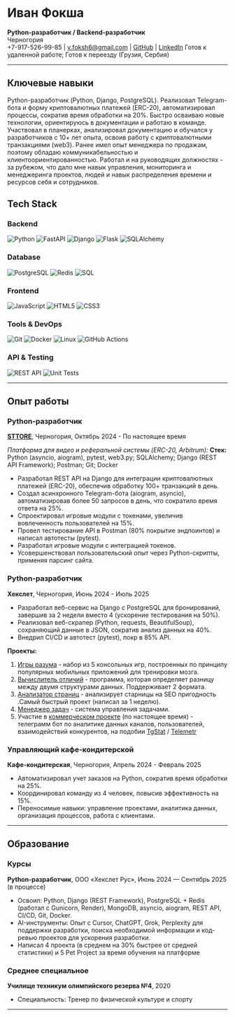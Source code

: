 # Иван Фокша

**Python-разработчик / Backend-разработчик**  
Черногория  
+7-917-526-99-85 | [v.foksh6@gmail.com](mailto:v.foksh6@gmail.com) | [GitHub](https://github.com/IvanFoksha)  | [LinkedIn](https://www.linkedin.com/in/ivanfoksha/)
Готов к удаленной работе; Готов к переезду (Грузия, Сербия)

---

## Ключевые навыки

Python-разработчик (Python, Django, PostgreSQL). Реализовал Telegram-бота и форму криптовалютных платежей (ERC-20), автоматизировал процессы, сократив время обработки на 20%. Быстро осваиваю новые технологии, ориентируюсь в документации и работаю в команде.
Участвовал в планерках, анализировал документацию и обучался у разработчиков с 10+ лет опыта, освоив работу с криптовалютными транзакциями (web3).
Ранее имел опыт менеджера по продажам, поэтому обладаю коммуникабельностью и клиентоориентированностью. Работал и на руководящих должностях - за рубежом, что дало мне навык управления, мониторинга и менеджеринга проектов, людей и навык распределения времени и ресурсов себя и сотрудников.

## Tech Stack

### Backend
![Python](https://img.shields.io/badge/python-3670A0?style=flat&logo=python&logoColor=ffdd54)
![FastAPI](https://img.shields.io/badge/FastAPI-009688?style=flat&logo=fastapi&logoColor=white)
![Django](https://img.shields.io/badge/django-092E20?style=flat&logo=django&logoColor=white)
![Flask](https://img.shields.io/badge/flask-000000?style=flat&logo=flask&logoColor=white)
![SQLAlchemy](https://img.shields.io/badge/SQLAlchemy-326CE5?style=flat)

### Database
![PostgreSQL](https://img.shields.io/badge/postgresql-316192?style=flat&logo=postgresql&logoColor=white)
![Redis](https://img.shields.io/badge/redis-CC0000?style=flat&logo=redis&logoColor=white)
![SQL](https://img.shields.io/badge/SQL-4479A1?style=flat)

### Frontend
![JavaScript](https://img.shields.io/badge/javascript-F7DF1E?style=flat&logo=javascript&logoColor=black)
![HTML5](https://img.shields.io/badge/html5-E34F26?style=flat&logo=html5&logoColor=white)
![CSS3](https://img.shields.io/badge/css3-1572B6?style=flat&logo=css3&logoColor=white)

### Tools & DevOps
![Git](https://img.shields.io/badge/git-F05032?style=flat&logo=git&logoColor=white)
![Docker](https://img.shields.io/badge/docker-0db7ed?style=flat&logo=docker&logoColor=white)
![Linux](https://img.shields.io/badge/linux-FCC624?style=flat&logo=linux&logoColor=black)
![GitHub Actions](https://img.shields.io/badge/GitHub%20Actions-2088FF?style=flat&logo=github-actions&logoColor=white)

### API & Testing
![REST API](https://img.shields.io/badge/REST%20API-1E90FF?style=flat)
![Unit Tests](https://img.shields.io/badge/Unit%20Tests-6DB33F?style=flat)

---

## Опыт работы

### Python-разработчик

**[STTORE](https://sttore.link/)**, Черногория, Октябрь 2024 - По настоящее время

_Платформа для видео и реферальной системы (ERC-20, Arbitrum):_
**Стек:**
Python (asyncio, aiogram), pytest, web3.py; SQLAlchemy; Django (REST API Framework); Postman; Git; Docker

- Разработал REST API на Django для интеграции криптовалютных платежей (ERC-20), обеспечив обработку 100+ транзакций в день.
- Создал асинхронного Telegram-бота (aiogram, asyncio), автоматизировав более 50 запросов в день, что сократило время ответа на 25%.
- Спроектировал игровые модули с токенами, увеличив вовлеченность пользователей на 15%.
- Провел тестирование API в Postman (80% покрытие эндпоинтов) и написал автотесты (pytest).
- Разработал игровые модули с интеграцией токенов.
- Усовершенствовал пользовательский опыт через Python-скрипты, применяя парсинг сайта.

### Python-разработчик

**Хекслет**, Черногория, Июнь 2024 - Июль 2025

- Разработал веб-сервис на Django с PostgreSQL для бронирований, завершив за 2 недели вместо 4 (ускорение тестирования на 50%).
- Реализовал веб-скрапер (Python, requests, BeautifulSoup), сохраняющий данные в JSON, сократив анализ данных на 40%.
- Внедрил CI/CD и автотест (pytest), покр в 85% API.

**Проекты:**
1. [Игры разума](https://github.com/IvanFoksha/python-project-49) - набор из 5 консольных игр, построенных по принципу популярных мобильных приложений для тренировки мозга.
2. [Вычислитель отличий](https://github.com/IvanFoksha/python-project-50) - программа, которая определяет разницу между двумя структурами данных. Поддерживает 2 формата.
3. [Анализатор страниц](https://github.com/IvanFoksha/python-project-83) - анализирует старницы на SEO пригодность .Самый быстрый проект (написал за 1 неделю).
4. [Менеджер задач](https://github.com/IvanFoksha/python-project-52) - система управления задачами.
5. Участие в [коммерческом проекте](https://github.com/IvanFoksha/tg-marketing-service) (по настоящее время) - телеграмм бот по аналитике данных каналов, пользователей, взаимодействий конкурентов, на подобии [TgStat](https://tgstat.ru/) / [Telemetr](https://telemetr.ru/)

### Управляющий кафе-кондитерской

**Кафе-кондитерская**, Черногория, Апрель 2024 - Февраль 2025

- Автоматизировал учет заказов на Python, сократив время обработки на 25%.
- Координировал команду из 4 человек, повысив эффективность на 15%.
- Переносимые навыки: управление проектами, аналитика данных, организация процессов, работа с клиентами.

---

## Образование

### Курсы

**Python-разработчик**, ООО «Хекслет Рус», Июнь 2024 — Сентябрь 2025 (в процессе)

- Освоил: Python, Django (REST Framework), PostgreSQL + Redis (работал с Gunicorn, Render), MongoDB, asyncio, aiogram, REST API, CI/CD, Git, Docker.
- AI-инструменты: Опыт с Cursor, ChatGPT, Grok, Perplexity для поддержки разработки, поиска необходимой информации и код-ревью проектов для ускорения разработки.
- Написал 4 проекта (в среднем на 30% быстрее от средней статистики) и 5 Pet Project за время обучения на платформе

### Среднее специальное

**Училище техникум олимпийского резерва №4**, 2020

- Специальность: Тренер по физической культуре и спорту

---
